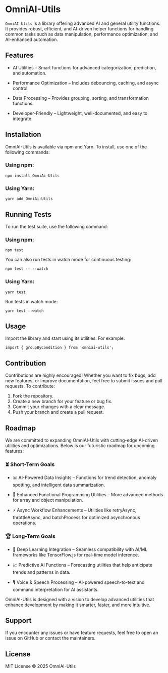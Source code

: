 # OmniAI-Utils
`OmniAI-Utils` is a library offering advanced AI and general utility functions. It provides robust, efficient, and AI-driven helper functions for handling common tasks such as data manipulation, performance optimization, and AI-enhanced automation.

## Features

* AI Utilities – Smart functions for advanced categorization, prediction, and automation.

* Performance Optimization – Includes debouncing, caching, and async control.

* Data Processing – Provides grouping, sorting, and transformation functions.

* Developer-Friendly – Lightweight, well-documented, and easy to integrate.

## Installation
OmniAI-Utils is available via npm and Yarn. To install, use one of the following commands:

### Using npm:
```
npm install OmniAi-Utils
```

### Using Yarn:
```
yarn add OmniAi-Utils
```

## Running Tests
To run the test suite, use the following command:

### Using npm:

```
npm test
```

You can also run tests in watch mode for continuous testing:
```
npm test -- --watch
```

### Using Yarn:
```
yarn test
```
Run tests in watch mode:
```
yarn test --watch
```

## Usage
Import the library and start using its utilities. For example:

```
import { groupByCondition } from 'omniai-utils';
```

## Contribution
Contributions are highly encouraged! Whether you want to fix bugs, add new features, or improve documentation, feel free to submit issues and pull requests. To contribute:

1. Fork the repository.
2.  Create a new branch for your feature or bug fix.
3.  Commit your changes with a clear message.
4. Push your branch and create a pull request.

## Roadmap
We are committed to expanding OmniAI-Utils with cutting-edge AI-driven utilities and optimizations. Below is our futuristic roadmap for upcoming features:

### ⏳ Short-Term Goals
* 📊 AI-Powered Data Insights – Functions for trend detection, anomaly spotting, and intelligent data summarization.

* 🔄 Enhanced Functional Programming Utilities – More advanced methods for array and object manipulation.

* ⚡ Async Workflow Enhancements – Utilities like retryAsync, throttleAsync, and batchProcess for optimized asynchronous operations.

### 🏆 Long-Term Goals
* 🧠 Deep Learning Integration – Seamless compatibility with AI/ML frameworks like TensorFlow.js for real-time model inference.

* 📈 Predictive AI Functions – Forecasting utilities that help anticipate trends and patterns in data.

* 🎙️ Voice & Speech Processing – AI-powered speech-to-text and command interpretation for AI assistants.

OmniAI-Utils is designed with a vision to develop advanced utilities that enhance development by making it smarter, faster, and more intuitive.

## Support
If you encounter any issues or have feature requests, feel free to open an issue on GitHub or contact the maintainers.

## License
MIT License © 2025 OmniAI-Utils